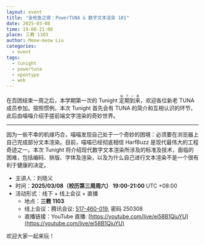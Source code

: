 ```yaml
---
layout: event
title: "金枪鱼之夜：PowerTUNA & 数字文本渲染 101"
date: 2025-03-08
time: 19:00-21:00
place: 三教 1103
author: Meow-meow Liu
categories:
  - event
tags:
  - tunight
  - powertuna
  - opentype
  - web
---
```


在百团结束一周之后，本学期第一次的 Tunight <ruby>定期到来<rp>（</rp><rt>咕了一周</rt><rp>）</rp></ruby>，欢迎各位新老 TUNA 成员参加。按照惯例，本次 Tunight 首先会有 TUNA 的简介和互相认识的环节，此后由喵喵介绍手搓前端文字渲染的奇妙世界。

---

因为一些不幸的机缘巧合，喵喵发现自己处于一个奇妙的困境：必须要在浏览器上自己完成部分文本渲染。目前，喵喵已经彻底相信 HarfBuzz 是现代最伟大的工程奇迹之一。本次 Tunight 将介绍现代数字文本渲染所涉及的标准及技术，面临的困难，包括编码、排版、字体及渲染，以及为什么自己进行文本渲染不是一个很有利于健康的决定。

* 主讲人：刘晓义
* 时间：**2025/03/08（校历第三周周六） 19:00-21:00** UTC +08:00
* 活动形式：线下 + 线上会议 + 直播
  * 地点：**三教 1103**
  * 线上会议：腾讯会议: [517-460-019](https://meeting.tencent.com/dm/vAGMGuvr4ROz), 密码 250308
  * 直播链接：YouTube 直播: [https://youtube.com/live/ei58B1QiuYU](https://youtube.com/live/ei58B1QiuYU)

欢迎大家一起来玩！
